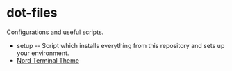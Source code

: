 # dot-files

Configurations and useful scripts.

* setup -- Script which installs everything from this repository and sets up your environment.
* [Nord Terminal Theme](https://github.com/arcticicestudio/nord-terminal-app)
